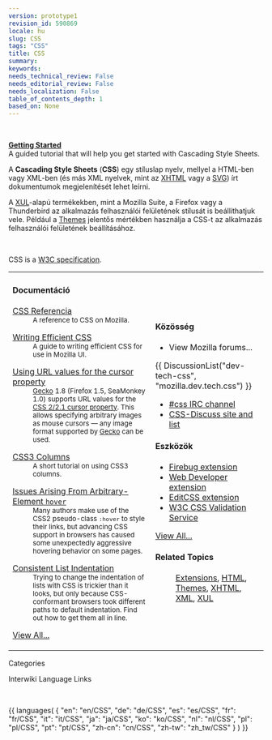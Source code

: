 ```yaml
---
version: prototype1
revision_id: 590869
locale: hu
slug: CSS
tags: "CSS"
title: CSS
summary: 
keywords: 
needs_technical_review: False
needs_editorial_review: False
needs_localization: False
table_of_contents_depth: 1
based_on: None
---
```

<p>&nbsp;</p>
<div class="callout-box">
 <b><a href="hu/CSS/Getting_Started">Getting Started</a></b><br />
 A guided tutorial that will help you get started with Cascading Style Sheets.</div>
<div>
 <p>A <b>Cascading Style Sheets</b> (<b>CSS</b>) egy stíluslap nyelv, mellyel a HTML-ben vagy XML-ben (és más XML nyelvek, mint az <a href="hu/XHTML">XHTML</a> vagy a <a href="hu/SVG">SVG</a>) írt dokumentumok megjelenítését lehet leírni.</p>
 <p>A <a href="hu/XUL">XUL</a>-alapú termékekben, mint a Mozilla Suite, a Firefox vagy a Thunderbird az alkalmazás felhasználói felületének stílusát is beállíthatjuk vele. Például a <a href="hu/Themes">Themes</a> jelentős mértékben használja a CSS-t az alkalmazás felhasználói felületének beállításához.</p>
 <p>&nbsp;</p>
 CSS is a <a class="external" href="http://w3.org/Style/CSS/#specs">W3C specification</a>.</div>
<table class="topicpage-table">
 <tbody>
  <tr>
   <td>
    <h4 id="Document.C3.A1ci.C3.B3" name="Document.C3.A1ci.C3.B3">Documentáció</h4>
    <dl>
     <dt>
      <a href="hu/CSS_Referencia">CSS Referencia</a></dt>
     <dd>
      <small>A reference to CSS on Mozilla.</small></dd>
    </dl>
    <dl>
     <dt>
      <a href="hu/Writing_Efficient_CSS">Writing Efficient CSS</a></dt>
     <dd>
      <small>A guide to writing efficient CSS for use in Mozilla UI.</small></dd>
    </dl>
    <dl>
     <dt>
      <a href="hu/Using_URL_values_for_the_cursor_property">Using URL values for the cursor property</a></dt>
     <dd>
      <small><a href="hu/Gecko">Gecko</a> 1.8 (Firefox 1.5, SeaMonkey 1.0) supports URL values for the <a class="external" href="http://www.w3.org/TR/CSS21/ui.html#cursor-props">CSS 2/2.1 cursor property</a>. This allows specifying arbitrary images as mouse cursors — any image format supported by <a href="hu/Gecko">Gecko</a> can be used.</small></dd>
    </dl>
    <dl>
     <dt>
      <a href="hu/CSS3_Columns">CSS3 Columns</a></dt>
     <dd>
      <small>A short tutorial on using CSS3 columns.</small></dd>
    </dl>
    <dl>
     <dt>
      <a href="hu/Issues_Arising_From_Arbitrary-Element_hover">Issues Arising From Arbitrary-Element <code>hover</code></a></dt>
     <dd>
      <small>Many authors make use of the CSS2 pseudo-class <code>:hover</code> to style their links, but advancing CSS support in browsers has caused some unexpectedly aggressive hovering behavior on some pages.</small></dd>
    </dl>
    <dl>
     <dt>
      <a href="hu/Consistent_List_Indentation">Consistent List Indentation</a></dt>
     <dd>
      <small>Trying to change the indentation of lists with CSS is trickier than it looks, but only because CSS-conformant browsers took different paths to default indentation. Find out how to get them all in line.</small></dd>
    </dl>
    <p><span class="alllinks"><a href="Special:Tags?tag=CSS&amp;language=hu">View All...</a></span></p>
   </td>
   <td>
    <h4 id="K.C3.B6z.C3.B6ss.C3.A9g" name="K.C3.B6z.C3.B6ss.C3.A9g">Közösség</h4>
    <ul>
     <li>View Mozilla forums...</li>
    </ul>
    <p>{{ DiscussionList("dev-tech-css", "mozilla.dev.tech.css") }}</p>
    <ul>
     <li><a class="link-irc" href="irc://irc.mozilla.org/css">#css IRC channel</a></li>
     <li><a class="external" href="http://www.css-discuss.org/">CSS-Discuss site and list</a></li>
    </ul>
    <h4 id="Eszk.C3.B6z.C3.B6k" name="Eszk.C3.B6z.C3.B6k">Eszközök</h4>
    <ul>
     <li><a class="link-https" href="https://addons.mozilla.org/en-US/firefox/addon/1843">Firebug extension</a></li>
     <li><a class="link-https" href="https://addons.mozilla.org/en-US/firefox/addon/60">Web Developer extension</a></li>
     <li><a class="link-https" href="https://addons.mozilla.org/en-US/firefox/addon/179">EditCSS extension</a></li>
     <li><a class="external" href="http://jigsaw.w3.org/css-validator/">W3C CSS Validation Service</a></li>
    </ul>
    <p><span class="alllinks"><a href="Special:Tags?tag=CSS:Tools&amp;language=hu">View All...</a></span></p>
    <h4 id="Related_Topics" name="Related_Topics">Related Topics</h4>
    <dl>
     <dd>
      <a href="hu/Extensions">Extensions</a>, <a href="hu/HTML">HTML</a>, <a href="hu/Themes">Themes</a>, <a href="hu/XHTML">XHTML</a>, <a href="hu/XML">XML</a>, <a href="hu/XUL">XUL</a></dd>
    </dl>
   </td>
  </tr>
 </tbody>
</table>
<p><span class="comment">Categories</span></p>
<p><span class="comment">Interwiki Language Links</span></p>
<p>&nbsp;</p>
<p>{{ languages( { "en": "en/CSS", "de": "de/CSS", "es": "es/CSS", "fr": "fr/CSS", "it": "it/CSS", "ja": "ja/CSS", "ko": "ko/CSS", "nl": "nl/CSS", "pl": "pl/CSS", "pt": "pt/CSS", "zh-cn": "cn/CSS", "zh-tw": "zh_tw/CSS" } ) }}</p>

